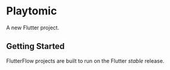 # Playtomic

A new Flutter project.

## Getting Started

FlutterFlow projects are built to run on the Flutter _stable_ release.
